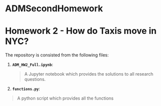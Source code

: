 # ADMSecondHomework
# Homework 2 - How do Taxis move in NYC?

The repository is consisted from the following files:
1. __`ADM_HW2_Full.ipynb`__: 
	> A Jupyter notebook which provides the solutions to all research questions.  
2. __`functions.py`__:
> A python script which provides all the functions
